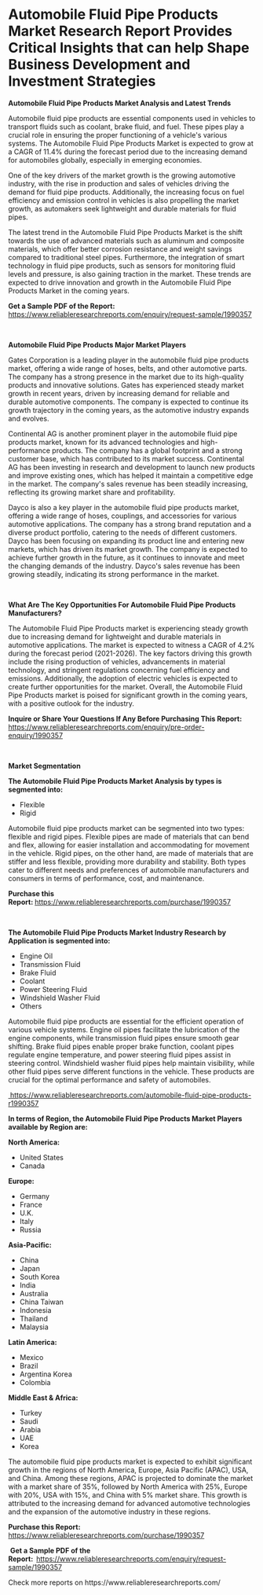 <p><h1>Automobile Fluid Pipe Products Market Research Report Provides Critical Insights that can help Shape Business Development and Investment Strategies</h1></p><p><strong>Automobile Fluid Pipe Products Market Analysis and Latest Trends</strong></p>
<p><p>Automobile fluid pipe products are essential components used in vehicles to transport fluids such as coolant, brake fluid, and fuel. These pipes play a crucial role in ensuring the proper functioning of a vehicle's various systems. The Automobile Fluid Pipe Products Market is expected to grow at a CAGR of 11.4% during the forecast period due to the increasing demand for automobiles globally, especially in emerging economies. </p><p>One of the key drivers of the market growth is the growing automotive industry, with the rise in production and sales of vehicles driving the demand for fluid pipe products. Additionally, the increasing focus on fuel efficiency and emission control in vehicles is also propelling the market growth, as automakers seek lightweight and durable materials for fluid pipes. </p><p>The latest trend in the Automobile Fluid Pipe Products Market is the shift towards the use of advanced materials such as aluminum and composite materials, which offer better corrosion resistance and weight savings compared to traditional steel pipes. Furthermore, the integration of smart technology in fluid pipe products, such as sensors for monitoring fluid levels and pressure, is also gaining traction in the market. These trends are expected to drive innovation and growth in the Automobile Fluid Pipe Products Market in the coming years.</p></p>
<p><strong>Get a Sample PDF of the Report:&nbsp;</strong> <a href="https://www.reliableresearchreports.com/enquiry/request-sample/1990357">https://www.reliableresearchreports.com/enquiry/request-sample/1990357</a></p>
<p>&nbsp;</p>
<p><strong>Automobile Fluid Pipe Products Major Market Players</strong></p>
<p><p>Gates Corporation is a leading player in the automobile fluid pipe products market, offering a wide range of hoses, belts, and other automotive parts. The company has a strong presence in the market due to its high-quality products and innovative solutions. Gates has experienced steady market growth in recent years, driven by increasing demand for reliable and durable automotive components. The company is expected to continue its growth trajectory in the coming years, as the automotive industry expands and evolves.</p><p>Continental AG is another prominent player in the automobile fluid pipe products market, known for its advanced technologies and high-performance products. The company has a global footprint and a strong customer base, which has contributed to its market success. Continental AG has been investing in research and development to launch new products and improve existing ones, which has helped it maintain a competitive edge in the market. The company's sales revenue has been steadily increasing, reflecting its growing market share and profitability.</p><p>Dayco is also a key player in the automobile fluid pipe products market, offering a wide range of hoses, couplings, and accessories for various automotive applications. The company has a strong brand reputation and a diverse product portfolio, catering to the needs of different customers. Dayco has been focusing on expanding its product line and entering new markets, which has driven its market growth. The company is expected to achieve further growth in the future, as it continues to innovate and meet the changing demands of the industry. Dayco's sales revenue has been growing steadily, indicating its strong performance in the market.</p></p>
<p>&nbsp;</p>
<p><strong>What Are The Key Opportunities For Automobile Fluid Pipe Products Manufacturers?</strong></p>
<p><p>The Automobile Fluid Pipe Products market is experiencing steady growth due to increasing demand for lightweight and durable materials in automotive applications. The market is expected to witness a CAGR of 4.2% during the forecast period (2021-2026). The key factors driving this growth include the rising production of vehicles, advancements in material technology, and stringent regulations concerning fuel efficiency and emissions. Additionally, the adoption of electric vehicles is expected to create further opportunities for the market. Overall, the Automobile Fluid Pipe Products market is poised for significant growth in the coming years, with a positive outlook for the industry.</p></p>
<p><strong>Inquire or Share Your Questions If Any Before Purchasing This Report:</strong> <a href="https://www.reliableresearchreports.com/enquiry/pre-order-enquiry/1990357">https://www.reliableresearchreports.com/enquiry/pre-order-enquiry/1990357</a></p>
<p>&nbsp;</p>
<p><strong>Market Segmentation</strong></p>
<p><strong>The Automobile Fluid Pipe Products Market Analysis by types is segmented into:</strong></p>
<p><ul><li>Flexible</li><li>Rigid</li></ul></p>
<p><p>Automobile fluid pipe products market can be segmented into two types: flexible and rigid pipes. Flexible pipes are made of materials that can bend and flex, allowing for easier installation and accommodating for movement in the vehicle. Rigid pipes, on the other hand, are made of materials that are stiffer and less flexible, providing more durability and stability. Both types cater to different needs and preferences of automobile manufacturers and consumers in terms of performance, cost, and maintenance.</p></p>
<p><strong>Purchase this Report:&nbsp;</strong><a href="https://www.reliableresearchreports.com/purchase/1990357">https://www.reliableresearchreports.com/purchase/1990357</a></p>
<p>&nbsp;</p>
<p><strong>The Automobile Fluid Pipe Products Market Industry Research by Application is segmented into:</strong></p>
<p><ul><li>Engine Oil</li><li>Transmission Fluid</li><li>Brake Fluid</li><li>Coolant</li><li>Power Steering Fluid</li><li>Windshield Washer Fluid</li><li>Others</li></ul></p>
<p><p>Automobile fluid pipe products are essential for the efficient operation of various vehicle systems. Engine oil pipes facilitate the lubrication of the engine components, while transmission fluid pipes ensure smooth gear shifting. Brake fluid pipes enable proper brake function, coolant pipes regulate engine temperature, and power steering fluid pipes assist in steering control. Windshield washer fluid pipes help maintain visibility, while other fluid pipes serve different functions in the vehicle. These products are crucial for the optimal performance and safety of automobiles.</p></p>
<p><a href="https://www.reliableresearchreports.com/automobile-fluid-pipe-products-r1990357">&nbsp;https://www.reliableresearchreports.com/automobile-fluid-pipe-products-r1990357</a></p>
<p><strong>In terms of Region, the Automobile Fluid Pipe Products Market Players available by Region are:</strong></p>
<p>
    <p> <strong> North America: </strong>
        <ul>
            <li>United States</li>
            <li>Canada</li>
        </ul>
        </p> 
    <p> <strong> Europe: </strong>
        <ul>
            <li>Germany</li>
            <li>France</li>
            <li>U.K.</li>
            <li>Italy</li>
            <li>Russia</li>
        </ul>
        </p> 
    <p> <strong> Asia-Pacific: </strong>
        <ul>
            <li>China</li>
            <li>Japan</li>
            <li>South Korea</li>
            <li>India</li>
            <li>Australia</li>
            <li>China Taiwan</li>
            <li>Indonesia</li>
            <li>Thailand</li>
            <li>Malaysia</li>
        </ul>
        </p> 
    <p> <strong> Latin America: </strong>
        <ul>
            <li>Mexico</li>
            <li>Brazil</li>
            <li>Argentina Korea</li>
            <li>Colombia</li>
        </ul>
        </p> 
    <p> <strong> Middle East & Africa: </strong>
        <ul>
            <li>Turkey</li>
            <li>Saudi</li>
            <li>Arabia</li>
            <li>UAE</li>
            <li>Korea</li>
        </ul>
    </p>
    </p>
<p><p>The automobile fluid pipe products market is expected to exhibit significant growth in the regions of North America, Europe, Asia Pacific (APAC), USA, and China. Among these regions, APAC is projected to dominate the market with a market share of 35%, followed by North America with 25%, Europe with 20%, USA with 15%, and China with 5% market share. This growth is attributed to the increasing demand for advanced automotive technologies and the expansion of the automotive industry in these regions.</p></p>
<p><strong>Purchase this Report: </strong><a href="https://www.reliableresearchreports.com/purchase/1990357">https://www.reliableresearchreports.com/purchase/1990357</a></p>
<p>&nbsp;<strong>Get a Sample PDF of the Report:&nbsp;&nbsp;</strong><a href="https://www.reliableresearchreports.com/enquiry/request-sample/1990357">https://www.reliableresearchreports.com/enquiry/request-sample/1990357</a></p>
<p><strong></strong></p>
<p>Check more reports on https://www.reliableresearchreports.com/</p>